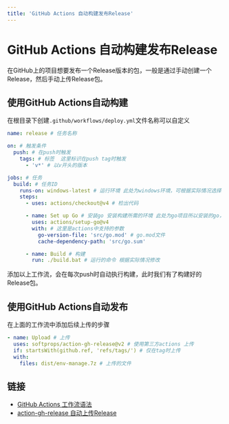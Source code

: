 ```yaml
---
title: 'GitHub Actions 自动构建发布Release'
---
```


# GitHub Actions 自动构建发布Release

在GitHub上的项目想要发布一个Release版本的包，一般是通过手动创建一个Release，然后手动上传Release包。

## 使用GitHub Actions自动构建

在根目录下创建`.github/workflows/deploy.yml`文件名称可以自定义

```yml
name: release # 任务名称

on: # 触发条件
  push: # 在push时触发
    tags: # 标签  这里标识在push tag时触发
      - 'v*' # 以v开头的版本

jobs: # 任务
  build: # 任务ID
    runs-on: windows-latest # 运行环境 此处为windows环境，可根据实际情况选择
    steps:
      - uses: actions/checkout@v4 # 检出代码

      - name: Set up Go # 安装go 安装构建所需的环境 此处为go项目所以安装的go，如果为node项目则安装node，npm等
        uses: actions/setup-go@v4
        with: # 这里是actions中支持的参数
          go-version-file: 'src/go.mod' # go.mod文件
          cache-dependency-path: 'src/go.sum'

      - name: Build # 构建
        run: ./build.bat # 运行的命令 根据实际情况修改
```

添加以上工作流，会在每次push时自动执行构建，此时我们有了构建好的Release包。

## 使用GitHub Actions自动发布

在上面的工作流中添加后续上传的步骤

```yml
- name: Upload # 上传
  uses: softprops/action-gh-release@v2 # 使用第三方actions 上传
  if: startsWith(github.ref, 'refs/tags/') # 仅在tag时上传
  with:
    files: dist/env-manage.7z # 上传的文件
```

## 链接

- [GitHub Actions 工作流语法](https://docs.github.com/zh/actions/using-workflows/workflow-syntax-for-github-actions)
- [action-gh-release 自动上传Release](https://github.com/softprops/action-gh-release)
